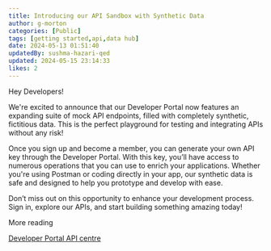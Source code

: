 ```yaml
---
title: Introducing our API Sandbox with Synthetic Data
author: g-morton
categories: [Public]
tags: [getting started,api,data hub]
date: 2024-05-13 01:51:40 
updatedBy: sushma-hazari-qed
updated: 2024-05-15 23:14:33 
likes: 2
---
```


Hey Developers!

We're excited to announce that our Developer Portal now features an expanding suite of mock API endpoints, filled with completely synthetic, fictitious data. This is the perfect playground for testing and integrating APIs without any risk!

Once you sign up and become a member, you can generate your own API key through the Developer Portal. With this key, you’ll have access to numerous operations that you can use to enrich your applications. Whether you're using Postman or coding directly in your app, our synthetic data is safe and designed to help you prototype and develop with ease.

Don’t miss out on this opportunity to enhance your development process. Sign in, explore our APIs, and start building something amazing today!

More reading

[Developer Portal API centre](/apis)